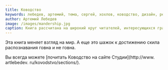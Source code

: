 ```yaml
---
title: Ководство
keywords: лебедев, артемий, тема, сергей, хохлов, ководство, дизайн, рекомендация, отзыв, книга
author: Артемий Лебедев
image: /images/mandership.jpg
caption: Книга рассчитана на широкий круг читателей, интересующихся графическим и промышленным дизайном, проектированием интерфейсов, типографикой, семиотикой, визуализацией и так далее.
---
```


Эта книга меняет взгляд на&nbsp;мир. А&nbsp;еще это шажок к&nbsp;достижению скила распознавания говна и&nbsp;не&nbsp;говна.

Вы&nbsp;всегда можете [почитать Ководство на&nbsp;сайте Студии](http://www. artlebedev. ru/kovodstvo/sections/).
